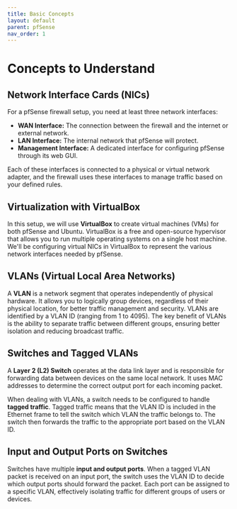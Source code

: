 ```yaml
---
title: Basic Concepts
layout: default
parent: pfSense
nav_order: 1
---
```

# Concepts to Understand

## Network Interface Cards (NICs)
For a pfSense firewall setup, you need at least three network interfaces:

- **WAN Interface:** The connection between the firewall and the internet or external network.
- **LAN Interface:** The internal network that pfSense will protect.
- **Management Interface:** A dedicated interface for configuring pfSense through its web GUI.

Each of these interfaces is connected to a physical or virtual network adapter, and the firewall uses these interfaces to manage traffic based on your defined rules.

## Virtualization with VirtualBox
In this setup, we will use **VirtualBox** to create virtual machines (VMs) for both pfSense and Ubuntu. VirtualBox is a free and open-source hypervisor that allows you to run multiple operating systems on a single host machine. We'll be configuring virtual NICs in VirtualBox to represent the various network interfaces needed by pfSense.

## VLANs (Virtual Local Area Networks)
A **VLAN** is a network segment that operates independently of physical hardware. It allows you to logically group devices, regardless of their physical location, for better traffic management and security. VLANs are identified by a VLAN ID (ranging from 1 to 4095). The key benefit of VLANs is the ability to separate traffic between different groups, ensuring better isolation and reducing broadcast traffic.

## Switches and Tagged VLANs
A **Layer 2 (L2) Switch** operates at the data link layer and is responsible for forwarding data between devices on the same local network. It uses MAC addresses to determine the correct output port for each incoming packet.

When dealing with VLANs, a switch needs to be configured to handle **tagged traffic**. Tagged traffic means that the VLAN ID is included in the Ethernet frame to tell the switch which VLAN the traffic belongs to. The switch then forwards the traffic to the appropriate port based on the VLAN ID.

## Input and Output Ports on Switches
Switches have multiple **input and output ports**. When a tagged VLAN packet is received on an input port, the switch uses the VLAN ID to decide which output ports should forward the packet. Each port can be assigned to a specific VLAN, effectively isolating traffic for different groups of users or devices.
